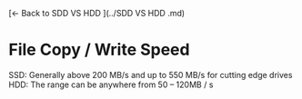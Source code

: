 [← Back to SDD VS HDD ](../SDD VS HDD .md)

# File Copy / Write Speed

SSD: Generally above 200 MB/s and up to 550 MB/s for cutting edge drives	
HDD: The range can be anywhere from 50 – 120MB / s